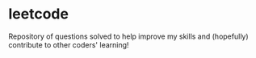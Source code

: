 # leetcode
Repository of questions solved to help improve my skills and (hopefully) contribute to other coders' learning!
